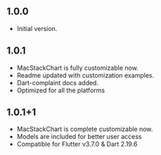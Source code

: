 ## 1.0.0

* Initial version.

## 1.0.1

* MacStackChart is fully customizable now.
* Readme updated with customization examples.
* Dart-complaint docs added.
* Optimized for all the platforms

## 1.0.1+1

* MacStackChart is complete customizable now.
* Models are included for better user access
* Compatible for Flutter v3.7.0 & Dart 2.19.6